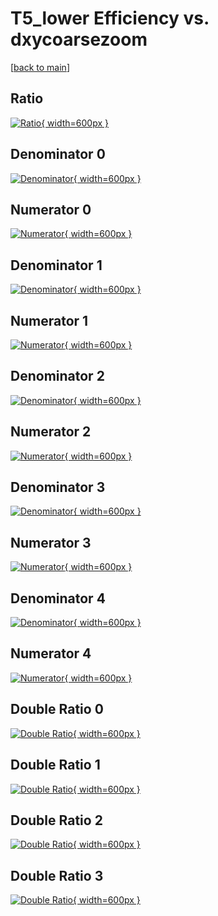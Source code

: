 # T5_lower Efficiency vs. dxycoarsezoom

[[back to main](./)]



## Ratio

[![Ratio](../mtv/var/T5_lower_vtr_211_-1_eff_dxycoarsezoom.png){ width=600px }](../mtv/var/T5_lower_vtr_211_-1_eff_dxycoarsezoom.pdf)

## Denominator 0

[![Denominator](../mtv/den/T5_lower_vtr_211_-1_eff_dxycoarsezoom_den0.png){ width=600px }](../mtv/den/T5_lower_vtr_211_-1_eff_dxycoarsezoom_den0.pdf)

## Numerator 0

[![Numerator](../mtv/num/T5_lower_vtr_211_-1_eff_dxycoarsezoom_num0.png){ width=600px }](../mtv/num/T5_lower_vtr_211_-1_eff_dxycoarsezoom_num0.pdf)

## Denominator 1

[![Denominator](../mtv/den/T5_lower_vtr_211_-1_eff_dxycoarsezoom_den1.png){ width=600px }](../mtv/den/T5_lower_vtr_211_-1_eff_dxycoarsezoom_den1.pdf)

## Numerator 1

[![Numerator](../mtv/num/T5_lower_vtr_211_-1_eff_dxycoarsezoom_num1.png){ width=600px }](../mtv/num/T5_lower_vtr_211_-1_eff_dxycoarsezoom_num1.pdf)

## Denominator 2

[![Denominator](../mtv/den/T5_lower_vtr_211_-1_eff_dxycoarsezoom_den2.png){ width=600px }](../mtv/den/T5_lower_vtr_211_-1_eff_dxycoarsezoom_den2.pdf)

## Numerator 2

[![Numerator](../mtv/num/T5_lower_vtr_211_-1_eff_dxycoarsezoom_num2.png){ width=600px }](../mtv/num/T5_lower_vtr_211_-1_eff_dxycoarsezoom_num2.pdf)

## Denominator 3

[![Denominator](../mtv/den/T5_lower_vtr_211_-1_eff_dxycoarsezoom_den3.png){ width=600px }](../mtv/den/T5_lower_vtr_211_-1_eff_dxycoarsezoom_den3.pdf)

## Numerator 3

[![Numerator](../mtv/num/T5_lower_vtr_211_-1_eff_dxycoarsezoom_num3.png){ width=600px }](../mtv/num/T5_lower_vtr_211_-1_eff_dxycoarsezoom_num3.pdf)

## Denominator 4

[![Denominator](../mtv/den/T5_lower_vtr_211_-1_eff_dxycoarsezoom_den4.png){ width=600px }](../mtv/den/T5_lower_vtr_211_-1_eff_dxycoarsezoom_den4.pdf)

## Numerator 4

[![Numerator](../mtv/num/T5_lower_vtr_211_-1_eff_dxycoarsezoom_num4.png){ width=600px }](../mtv/num/T5_lower_vtr_211_-1_eff_dxycoarsezoom_num4.pdf)

## Double Ratio 0

[![Double Ratio](../mtv/ratio/T5_lower_vtr_211_-1_eff_dxycoarsezoom_ratio0.png){ width=600px }](../mtv/ratio/T5_lower_vtr_211_-1_eff_dxycoarsezoom_ratio0.pdf)

## Double Ratio 1

[![Double Ratio](../mtv/ratio/T5_lower_vtr_211_-1_eff_dxycoarsezoom_ratio1.png){ width=600px }](../mtv/ratio/T5_lower_vtr_211_-1_eff_dxycoarsezoom_ratio1.pdf)

## Double Ratio 2

[![Double Ratio](../mtv/ratio/T5_lower_vtr_211_-1_eff_dxycoarsezoom_ratio2.png){ width=600px }](../mtv/ratio/T5_lower_vtr_211_-1_eff_dxycoarsezoom_ratio2.pdf)

## Double Ratio 3

[![Double Ratio](../mtv/ratio/T5_lower_vtr_211_-1_eff_dxycoarsezoom_ratio3.png){ width=600px }](../mtv/ratio/T5_lower_vtr_211_-1_eff_dxycoarsezoom_ratio3.pdf)

